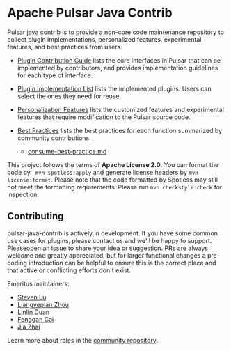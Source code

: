 # Apache Pulsar Java Contrib

Pulsar java contrib is to provide a non-core code maintenance repository to collect plugin implementations, personalized features, experimental features, and best practices from users.

- [Plugin Contribution Guide](conrtibutionGuides.md) lists the core interfaces in Pulsar that can be implemented by contributors, and provides implementation guidelines for each type of interface.

- [Plugin Implementation List](contributedFeatures.md) lists the implemented plugins. Users can select the ones they need for reuse.

- [Personalization Features](customizationFeatures.md) lists the customized features and experimental features that require modification to the Pulsar source code.

- [Best Practices]([best-pratice-blogs](best-pratice-blogs)) lists the best practices for each function summarized by community contributions.
  - [consume-best-practice.md](best-pratice-blogs%2Fconsume-best-practice.md)

This project follows the terms of **Apache License 2.0**.
You can format the code by ` mvn spotless:apply` and generate license headers by `mvn license:format`.
Please note that the code formatted by Spotless may still not meet the formatting requirements. Please run `mvn checkstyle:check` for inspection.

## Contributing

pulsar-java-contrib is actively in development.  If you have some common use cases for plugins, please contact us and we'll be happy to support.
Please[open an issue](https://github.com/StevenLuMT/pulsar-java-contrib/issues/new/choose) to share your idea or
suggestion.  PRs are always welcome and greatly appreciated, but for larger functional changes a pre-coding introduction
can be helpful to ensure this is the correct place and that active or conflicting efforts don't exist.

Emeritus maintainers:
- [Steven Lu](https://github.com/StevenLuMT)
- [Liangyepian Zhou](https://github.com/liangyepianzhou)
- [Linlin Duan](https://github.com/AuroraTwinkle)
- [Fenggan Cai](https://github.com/cai152)
- [Jia Zhai](https://github.com/jiazhai)

Learn more about roles in the [community repository](https://github.com/StevenLuMT/pulsar-java-contrib).
